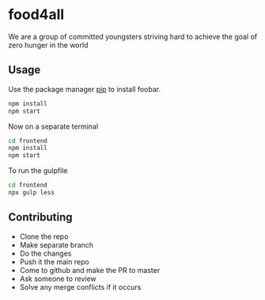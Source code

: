 # food4all

We are a group of committed youngsters striving hard to achieve the goal of zero hunger in the world

## Usage

Use the package manager [pip](https://pip.pypa.io/en/stable/) to install foobar.

```bash
npm install 
npm start
```
Now on a separate terminal

```bash
cd frontend
npm install 
npm start
```

To run the gulpfile
```bash
cd frontend
npx gulp less
```
## Contributing

- Clone the repo
- Make separate branch
- Do the changes
- Push it the main repo
- Come to github and make the PR to master
- Ask someone to review
- Solve any merge conflicts if it occurs